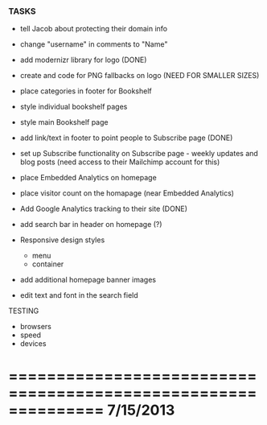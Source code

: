 ### TASKS

- tell Jacob about protecting their domain info

- change "username" in comments to "Name"

- add modernizr library for logo (DONE)
- create and code for PNG fallbacks on logo (NEED FOR SMALLER SIZES)

- place categories in footer for Bookshelf
- style individual bookshelf pages
- style main Bookshelf page  

- add link/text in footer to point people to Subscribe page (DONE)
- set up Subscribe functionality on Subscribe page - weekly updates and blog posts (need access to their Mailchimp account for this)

- place Embedded Analytics on homepage
- place visitor count on the homapage (near Embedded Analytics)

- Add Google Analytics tracking to their site (DONE)

- add search bar in header on homepage (?)

- Responsive design styles
	- menu
	- container
- add additional homepage banner images
- edit text and font in the search field

TESTING	
- browsers
- speed 
- devices

==============================================================
7/15/2013
==============================================================

